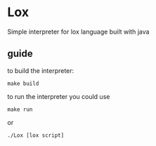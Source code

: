 # Lox
Simple interpreter for lox language built with java

## guide
to build the interpreter:
```console
make build
```

to run the interpreter you could use
```console
make run
```
or
```console
./Lox [lox script]
```
